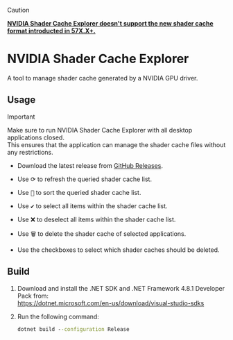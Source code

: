 > [!CAUTION]
> [**NVIDIA Shader Cache Explorer doesn't support the new shader cache format introducted in 57X.X+.**](https://github.com/Aetopia/NVIDIA-Shader-Cache-Explorer/issues/4)

# NVIDIA Shader Cache Explorer
A tool to manage shader cache generated by a NVIDIA GPU driver.

## Usage
> [!IMPORTANT]
> Make sure to run NVIDIA Shader Cache Explorer with all desktop applications closed.<br>
> This ensures that the application can manage the shader cache files without any restrictions.

- Download the latest release from [GitHub Releases](https://github.com/Aetopia/NVIDIA-Shader-Cache-Explorer/releases/latest).

- Use <kbd>⟳</kbd> to refresh the queried shader cache list.

- Use <kbd>🔀</kbd> to sort the queried shader cache list.

- Use <kbd>✔️</kbd> to select all items within the shader cache list.

- Use <kbd>❌</kbd> to deselect all items within the shader cache list.

- Use <kbd>🗑️</kbd> to delete the shader cache of selected applications.

- Use the checkboxes to select which shader caches should be deleted.


## Build
1. Download and install the .NET SDK and .NET Framework 4.8.1 Developer Pack from:<br>https://dotnet.microsoft.com/en-us/download/visual-studio-sdks
2. Run the following command:

    ```cmd
    dotnet build --configuration Release
    ```
